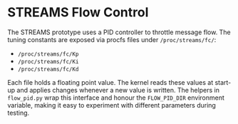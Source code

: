 # STREAMS Flow Control

The STREAMS prototype uses a PID controller to throttle message flow.
The tuning constants are exposed via procfs files under `/proc/streams/fc/`:

* `/proc/streams/fc/Kp`
* `/proc/streams/fc/Ki`
* `/proc/streams/fc/Kd`

Each file holds a floating point value. The kernel reads these values at
start-up and applies changes whenever a new value is written.  The
helpers in `flow_pid.py` wrap this interface and honour the `FLOW_PID_DIR`
environment variable, making it easy to experiment with different
parameters during testing.
